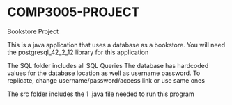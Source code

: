 # COMP3005-PROJECT
Bookstore Project

This is a java application that uses a database as a bookstore.
You will need the postgresql_42_2_12 library for this application

The SQL folder includes all SQL Queries
The database has hardcoded values for the database location as well as username password. To replicate, change username/password/access link or use same ones

The src folder includes the 1 .java file needed to run this program
